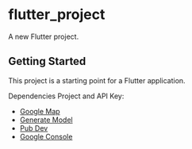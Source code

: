 # flutter_project

A new Flutter project.

## Getting Started

This project is a starting point for a Flutter application.

Dependencies Project and API Key:

- [Google Map](https://pub.dev/packages/google_maps_flutter)
- [Generate Model](https://app.quicktype.io/?l=dart)
- [Pub Dev](https://pub.dev/)
- [Google Console](https://console.cloud.google.com/)



